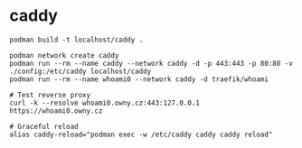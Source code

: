 # caddy

    podman build -t localhost/caddy .

    podman network create caddy
    podman run --rm --name caddy --network caddy -d -p 443:443 -p 80:80 -v ./config:/etc/caddy localhost/caddy
    podman run --rm --name whoami0 --network caddy -d traefik/whoami

    # Test reverse proxy
    curl -k --resolve whoami0.owny.cz:443:127.0.0.1 https://whoami0.owny.cz

    # Graceful reload
    alias caddy-reload="podman exec -w /etc/caddy caddy caddy reload"
